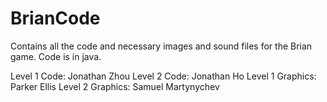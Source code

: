 # BrianCode

Contains all the code and necessary images and sound files for the Brian game. Code is in java.

Level 1 Code: Jonathan Zhou
Level 2 Code: Jonathan Ho
Level 1 Graphics: Parker Ellis
Level 2 Graphics: Samuel Martynychev
